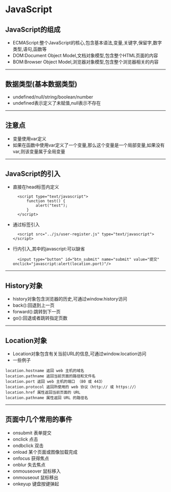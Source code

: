 # JavaScript
## JavaScript的组成
- ECMAScript:整个JavaScript的核心,包含基本语法,变量,关键字,保留字,数字类型,语句,函数等
- DOM:Document Object Model,文档对象模型,包含整个HTML页面的内容
- BOM:Browser Object Model,浏览器对象模型,包含整个浏览器相关的内容
---
## 数据类型(基本数据类型)
- undefined/null/string/boolean/number
- undefined表示定义了未赋值,null表示不存在
---
## 注意点
- 变量使用var定义
- 如果在函数中使用var定义了一个变量,那么这个变量是一个局部变量,如果没有var,则该变量属于全局变量   
---
## JavaScript的引入
- 直接在head标签内定义
    >
        <script type="text/javascript">
            function test() {
                alert("test");
            }
        </script>
- 通过标签引入
    >
        <script src="../js/user-register.js" type="text/javascript"></script>
- 行内引入,其中的javascript:可以缺省
    >
        <input type="button" id="btn_submit" name="submit" value="提交" onclick="javascript:alert(location.port)"/>
---
## History对象
- history对象包含浏览器的历史,可通过window.history访问
- back():回退到上一页
- forward():跳转到下一页
- go():回退或者跳转指定页数
---
## Location对象
- Location对象包含有关当前URL的信息,可通过window.location访问
- 一些例子
>
    location.hostname 返回 web 主机的域名 
    location.pathname 返回当前页面的路径和文件名 
    location.port 返回 web 主机的端口 （80 或 443） 
    location.protocol 返回所使用的 web 协议（http:// 或 https://）
    location.href 属性返回当前页面的 URL 
    location.pathname 属性返回 URL 的路径名
---
## 页面中几个常用的事件
- onsubmit  表单提交
- onclick 点击
- ondbclick 双击
- onload 某个页面或图像加载完成
- onfocus 获得焦点
- onblur 失去焦点
- onmouseover 鼠标移入
- onmouseout 鼠标移出
- onkeyup 键盘按键弹起